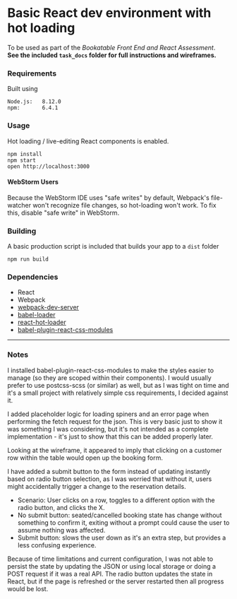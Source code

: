 # Basic React dev environment with hot loading

To be used as part of the _Bookatable Front End and React Assessment_.  
**See the included `task_docs` folder for full instructions and wireframes.**

### Requirements

Built using


```
Node.js:   8.12.0  
npm:       6.4.1
```


### Usage

Hot loading / live-editing React components is enabled.

```
npm install
npm start
open http://localhost:3000
```


#### WebStorm Users

Because the WebStorm IDE uses "safe writes" by default, Webpack's file-watcher won't recognize file changes, so hot-loading won't work. To fix this, disable "safe write" in WebStorm.


### Building

A basic production script is included that builds your app to a `dist` folder

```
npm run build
```


### Dependencies

* React
* Webpack
* [webpack-dev-server](https://github.com/webpack/webpack-dev-server)
* [babel-loader](https://github.com/babel/babel-loader)
* [react-hot-loader](https://github.com/gaearon/react-hot-loader)
* [babel-plugin-react-css-modules](https://github.com/gajus/babel-plugin-react-css-modules)

---

### Notes

I installed babel-plugin-react-css-modules to make the styles easier to manage (so they are scoped within their components). I would usually prefer to use postcss-scss (or similar) as well, but as I was tight on time and it's a small project with relatively simple css requirements, I decided against it.

I added placeholder logic for loading spiners and an error page when performing the fetch request for the json. This is very basic just to show it was something I was considering, but it's not intended as a complete implementation - it's just to show that this can be added properly later.

Looking at the wireframe, it appeared to imply that clicking on a customer row within the table would open up the booking form. 

I have added a submit button to the form instead of updating instantly based on radio button selection, as I was worried that without it, users might accidentally trigger a change to the reservation details.
- Scenario: User clicks on a row, toggles to a different option with the radio button, and clicks the X.
- No submit button: seated/cancelled booking state has change without something to confirm it, exiting without a prompt could cause the user to assume nothing was affected.
- Submit button: slows the user down as it's an extra step, but provides a less confusing experience.

Because of time limitations and current configuration, I was not able to persist the state by updating the JSON or using local storage or doing a POST request if it was a real API. The radio button updates the state in React, but if the page is refreshed or the server restarted then all progress would be lost. 
